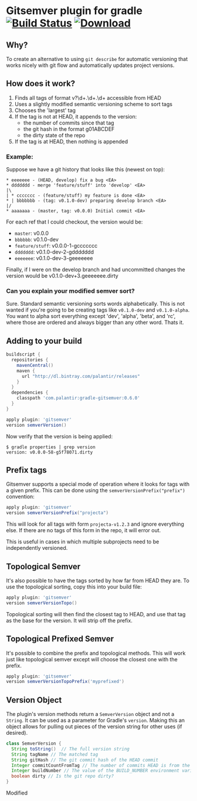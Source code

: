 # Gitsemver plugin for gradle [![Build Status](https://travis-ci.org/palantir/gradle-gitsemver.svg?branch=master)](https://travis-ci.org/palantir/gradle-gitsemver) [![Download](https://api.bintray.com/packages/palantir/releases/gradle-gitsemver/images/download.svg) ](https://bintray.com/palantir/releases/gradle-gitsemver/_latestVersion)

## Why?

To create an alternative to using `git describe` for automatic versioning that works nicely with git flow and automatically updates project versions.

## How does it work?

1. Finds all tags of format v?\d+\.\d+\.\d+ accessible from HEAD
2. Uses a slightly modified semantic versioning scheme to sort tags
3. Chooses the 'largest' tag
4. If the tag is not at HEAD, it appends to the version:
   * the number of commits since that tag
   * the git hash in the format g01ABCDEF
   * the dirty state of the repo
4. If the tag is at HEAD, then nothing is appended

### Example:

Suppose we have a git history that looks like this (newest on top):

```
* eeeeeee - (HEAD, develop) fix a bug <EA>
* ddddddd - merge 'feature/stuff' into 'develop' <EA>
|\
| * ccccccc - (feature/stuff) my feature is done <EA>
* | bbbbbbb - (tag: v0.1.0-dev) preparing develop branch <EA>
|/
* aaaaaaa - (master, tag: v0.0.0) Initial commit <EA>
```

For each ref that I could checkout, the version would be:

* `master`: v0.0.0
* `bbbbbb`: v0.1.0-dev
* `feature/stuff`: v0.0.0-1-gccccccc
* `ddddddd`: v0.1.0-dev-2-gddddddd
* `eeeeeee`: v0.1.0-dev-3-geeeeeee

Finally, if I were on the develop branch and had uncommitted changes the version would be v0.1.0-dev+3.geeeeeee.dirty

### Can you explain your modified semver sort?

Sure. Standard semantic versioning sorts words alphabetically. This is not wanted if you're going to be creating tags like `v0.1.0-dev` and `v0.1.0-alpha`. You want to alpha sort everything except 'dev', 'alpha', 'beta', and 'rc', where those are ordered and always bigger than any other word. Thats it.

## Adding to your build

```gradle
buildscript {
  repositories {
    mavenCentral()
    maven {
      url "http://dl.bintray.com/palantir/releases"
    }
  }
  dependencies {
    classpath 'com.palantir:gradle-gitsemver:0.6.0'
  }
}

apply plugin: 'gitsemver'
version semverVersion()
```

Now verify that the version is being applied:

```console
$ gradle properties | grep version
version: v0.0.0-58-g5f78071.dirty
```

## Prefix tags

Gitsemver supports a special mode of operation where it looks for tags with a given prefix. This can be done using the `semverVersionPrefix("prefix")` convention:

```gradle
apply plugin: 'gitsemver'
version semverVersionPrefix("projecta")
```

This will look for all tags with form `projecta-v1.2.3` and ignore everything else. If there are no tags of this form in the repo, it will error out.

This is useful in cases in which multiple subprojects need to be independently versioned.

## Topological Semver

It's also possible to have the tags sorted by how far from HEAD they are. To use the topological sorting, copy this into your build file:

```gradle
apply plugin: 'gitsemver'
version semverVersionTopo()
```

Topological sorting will then find the closest tag to HEAD, and use that tag as the base for the version.  It will strip off the prefix.

## Topological Prefixed Semver

It's possible to combine the prefix and topological methods.  This will work just like topological semver except will choose the closest one with the prefix.

```gradle
apply plugin: 'gitsemver'
version semverVersionTopoPrefix('myprefixed')
```

## Version Object

The plugin's version methods return a ``SemverVersion`` object and not a ``String``.  It can be used as a parameter for Gradle's `version`.  Making this an object allows for pulling out pieces of the version string for other uses (if desired).

```java
class SemverVersion {
  String toString()  // The full version string
  String tagName // The matched tag
  String gitHash // The git commit hash of the HEAD commit
  Integer commitCountFromTag // The number of commits HEAD is from the matched tag
  Integer buildNumber // The value of the BUILD_NUMBER environment variable
  boolean dirty // Is the git repo dirty?
}
```

Modified
